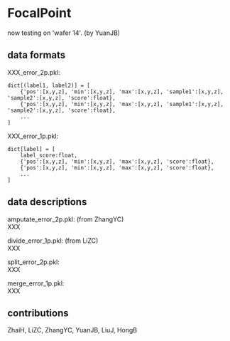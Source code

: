 # FocalPoint

now testing on 'wafer 14'. (by YuanJB)

## data formats

XXX_error_2p.pkl:
```
dict[(label1, label2)] = [
    {'pos':[x,y,z], 'min':[x,y,z], 'max':[x,y,z], 'sample1':[x,y,z], 'sample2':[x,y,z], 'score':float}, 
    {'pos':[x,y,z], 'min':[x,y,z], 'max':[x,y,z], 'sample1':[x,y,z], 'sample2':[x,y,z], 'score':float}, 
    ...
]
```

XXX_error_1p.pkl:
```
dict[label] = [
    label_score:float, 
    {'pos':[x,y,z], 'min':[x,y,z], 'max':[x,y,z], 'score':float}, 
    {'pos':[x,y,z], 'min':[x,y,z], 'max':[x,y,z], 'score':float}, 
    ...
]
```

## data descriptions

amputate_error_2p.pkl: (from ZhangYC) \
XXX

divide_error_1p.pkl: (from LiZC) \
XXX

split_error_2p.pkl: \
XXX

merge_error_1p.pkl: \
XXX

## contributions

ZhaiH, LiZC, ZhangYC, YuanJB, LiuJ, HongB